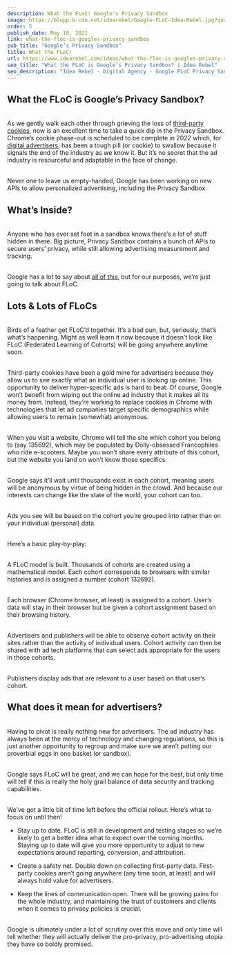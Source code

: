 ```yaml
---
description: What the FLoC! Google's Privacy Sandbox
image: https://blupp.b-cdn.net/idearebel/Google-FLoC-Idea-Rebel.jpg?quality=80&width=800
order: 5
publish_date: May 18, 2021
link: what-the-floc-is-googles-privacy-sandbox
sub_title: "Google’s Privacy Sandbox"
title: What the FLoC!
url: https://www.idearebel.com/ideas/what-the-floc-is-googles-privacy-sandbox/
seo_title: "What the FLoC is Google’s Privacy Sandbox? | Idea Rebel"
seo_description: "Idea Rebel - Digital Agency - Google FLoC Privacy Sandbox - Everything you need to know to be online with these new rules"
---
```

## What the FLoC is Google’s Privacy Sandbox?

\
As we gently walk each other through grieving the loss of [third-party cookies](https://www.idearebel.com/ideas/the-end-of-the-third-party-cookie/), now is an excellent time to take a quick dip in the Privacy Sandbox. Chrome’s cookie phase-out is scheduled to be complete in 2022 which, for [digital advertisers](https://www.idearebel.com/services/media-planning-buying-progrommatic/), has been a tough pill (or cookie) to swallow because it signals the end of the industry as we know it. But it’s no secret that the ad industry is resourceful and adaptable in the face of change.

\
Never one to leave us empty-handed, Google has been working on new APIs to allow personalized advertising, including the Privacy Sandbox.
## What’s Inside?

\
Anyone who has ever set foot in a sandbox knows there’s a lot of stuff hidden in there. Big picture, Privacy Sandbox contains a bunch of APIs to secure users’ privacy, while still allowing advertising measurement and tracking.

\
Google has a lot to say about [all of this](https://blog.google/products/ads-commerce/2021-01-privacy-sandbox/), but for our purposes, we’re just going to talk about FLoC.
## Lots & Lots of FLoCs

\
Birds of a feather get FLoC’d together. It’s a bad pun, but, seriously, that’s what’s happening. Might as well learn it now because it doesn’t look like FLoC (Federated Learning of Cohorts) will be going anywhere anytime soon.

\
Third-party cookies have been a gold mine for advertisers because they allow us to see exactly what an individual user is looking up online. This opportunity to deliver hyper-specific ads is hard to beat. Of course, Google won’t benefit from wiping out the online ad industry that it makes all its money from. Instead, they’re working to replace cookies in Chrome with technologies that let ad companies target specific demographics while allowing users to remain (somewhat) anonymous.

\
When you visit a website, Chrome will tell the site which cohort you belong to (say 135692), which may be populated by Dolly-obsessed Francophiles who ride e-scooters. Maybe you won’t share every attribute of this cohort, but the website you land on won’t know those specifics.

\
Google says it’ll wait until thousands exist in each cohort, meaning users will be anonymous by virtue of being hidden in the crowd. And because our interests can change like the state of the world, your cohort can too.

\
Ads you see will be based on the cohort you’re grouped into rather than on your individual (personal) data.

\
Here’s a basic play-by-play:

\
A FLoC model is built. Thousands of cohorts are created using a mathematical model. Each cohort corresponds to browsers with similar histories and is assigned a number (cohort 132692).

\
Each browser (Chrome browser, at least) is assigned to a cohort. User’s data will stay in their browser but be given a cohort assignment based on their browsing history.

\
Advertisers and publishers will be able to observe cohort activity on their sites rather than the activity of individual users. Cohort activity can then be shared with ad tech platforms that can select ads appropriate for the users in those cohorts.

\
Publishers display ads that are relevant to a user based on that user’s cohort.
## What does it mean for advertisers?

\
Having to pivot is really nothing new for advertisers. The ad industry has always been at the mercy of technology and changing regulations, so this is just another opportunity to regroup and make sure we aren’t putting our proverbial eggs in one basket (or sandbox).

\
Google says FLoC will be great, and we can hope for the best, but only time will tell if this is really the holy grail balance of data security and tracking capabilities.

\
We’ve got a little bit of time left before the official rollout. Here’s what to focus on until then!

- Stay up to date. FLoC is still in development and testing stages so we’re likely to get a better idea what to expect over the coming months. Staying up to date will give you more opportunity to adjust to new expectations around reporting, conversion, and attribution.

- Create a safety net. Double down on collecting first-party data. First-party cookies aren’t going anywhere (any time soon, at least) and will always hold value for advertisers.

- Keep the lines of communication open. There will be growing pains for the whole industry, and maintaining the trust of customers and clients when it comes to privacy policies is crucial.

\
Google is ultimately under a lot of scrutiny over this move and only time will tell whether they will actually deliver the pro-privacy, pro-advertising utopia they have so boldly promised.
